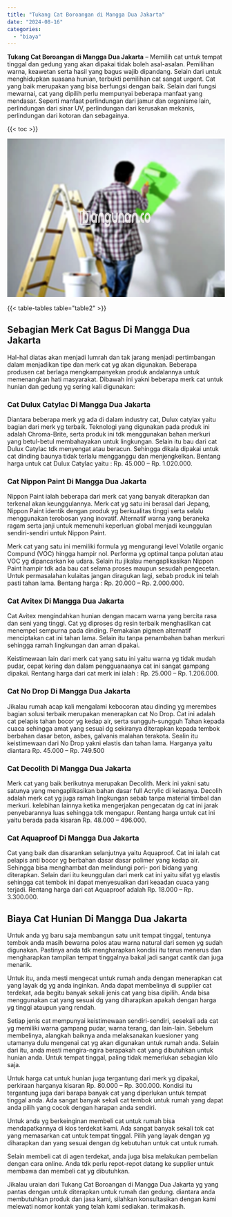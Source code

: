 ```yaml
---
title: "Tukang Cat Boroangan di Mangga Dua Jakarta"
date: "2024-08-16"
categories: 
  - "biaya"
---
```


**Tukang Cat Boroangan di Mangga Dua Jakarta** – Memilih cat untuk tempat tinggal dan gedung yang akan dipakai tidak boleh asal-asalan. Pemilihan warna, keawetan serta hasil yang bagus wajib dipandang. Selain dari untuk menghidupkan suasana hunian, terbukti pemilihan cat sangat urgent. Cat yang baik merupakan yang bisa berfungsi dengan baik. Selain dari fungsi mewarnai, cat yang dipilih perlu mempunyai beberapa manfaat yang mendasar. Seperti manfaat perlindungan dari jamur dan organisme lain, perlindungan dari sinar UV, perlindungan dari kerusakan mekanis, perlindungan dari kotoran dan sebagainya.

{{< toc >}}

![](/images/jasa-cat-murah01.png)

{{< table-tables table="table2" >}}

## Sebagian Merk Cat Bagus Di Mangga Dua Jakarta

Hal-hal diatas akan menjadi lumrah dan tak jarang menjadi pertimbangan dalam menjadikan tipe dan merk cat yg akan digunakan. Beberapa produsen cat berlaga mengkampanyekan produk andalannya untuk memenangkan hati masyarakat. Dibawah ini yakni beberapa merk cat untuk hunian dan gedung yg sering kali digunakan:

### Cat Dulux Catylac Di Mangga Dua Jakarta

Diantara beberapa merk yg ada di dalam industry cat, Dulux catylax yaitu bagian dari merk yg terbaik. Teknologi yang digunakan pada produk ini adalah Chroma-Brite, serta produk ini tdk menggunakan bahan merkuri yang betul-betul membahayakan untuk lingkungan. Selain itu bau dari cat Dulux Catylac tdk menyengat atau beracun. Sehingga dikala dipakai untuk cat dinding baunya tidak terlalu mengganggu dan menjengkelkan. Bentang harga untuk cat Dulux Catylac yaitu : Rp. 45.000 – Rp. 1.020.000.

### Cat Nippon Paint Di Mangga Dua Jakarta

Nippon Paint ialah beberapa dari merk cat yang banyak diterapkan dan terkenal akan keunggulannya. Merk cat yg satu ini berasal dari Jepang, Nippon Paint identik dengan produk yg berkualitas tinggi serta selalu menggunakan terobosan yang inovatif. Alternatif warna yang beraneka ragam serta janji untuk memenuhi keperluan global menjadi keunggulan sendiri-sendiri untuk Nippon Paint.

Merk cat yang satu ini memiliki formula yg mengurangi level Volatile organic Compund (VOC) hingga hampir nol. Performa yg optimal tanpa polutan atau VOC yg dipancarkan ke udara. Selain itu jikalau mengaplikasikan Nippon Paint hampir tdk ada bau cat selama proses maupun sesudah pengecetan. Untuk permasalahan kulaitas jangan diragukan lagi, sebab produk ini telah pasti tahan lama. Bentang harga : Rp. 20.000 – Rp. 2.000.000.

### Cat Avitex Di Mangga Dua Jakarta

Cat Avitex mengindahkan hunian dengan macam warna yang bercita rasa dan seni yang tinggi. Cat yg diproses dg resin terbaik menghasilkan cat menempel sempurna pada dinding. Pemakaian pigmen alternatif menciptakan cat ini tahan lama. Selain itu tanpa penambahan bahan merkuri sehingga ramah lingkungan dan aman dipakai.

Keistimewaan lain dari merk cat yang satu ini yaitu warna yg tidak mudah pudar, cepat kering dan dalam pengguanaanya cat ini sangat gampang dipakai. Rentang harga dari cat merk ini ialah : Rp. 25.000 – Rp. 1.206.000.

### Cat No Drop Di Mangga Dua Jakarta

Jikalau rumah acap kali mengalami kebocoran atau dinding yg merembes bagian solusi terbaik merupakan menerapkan cat No Drop. Cat ini adalah cat pelapis tahan bocor yg kedap air, serta sungguh-sungguh Tahan kepada cuaca sehingga amat yang sesuai dg sekiranya diterapkan kepada tembok berbahan dasar beton, asbes, galvanis malahan terakota. Sealin itu keistimewaan dari No Drop yakni elastis dan tahan lama. Harganya yaitu diantara Rp. 45.000 – Rp. 749.500

### Cat Decolith Di Mangga Dua Jakarta

Merk cat yang baik berikutnya merupakan Decolith. Merk ini yakni satu satunya yang mengaplikasikan bahan dasar full Acrylic di kelasnya. Decolih adalah merk cat yg juga ramah lingkungan sebab tanpa material timbal dan merkuri. kelebihan lainnya ketika mengerjakan pengecatan dg cat ini jarak penyebarannya luas sehingga tdk mengapur. Rentang harga untuk cat ini yaitu berada pada kisaran Rp. 48.000 – 496.000.

### Cat Aquaproof Di Mangga Dua Jakarta

Cat yang baik dan disarankan selanjutnya yaitu Aquaproof. Cat ini ialah cat pelapis anti bocor yg berbahan dasar dasar polimer yang kedap air. Sehingga bisa menghambat dan melindungi pori- pori bidang yang diterapkan. Selain dari itu keunggulan dari merk cat ini yaitu sifat yg elastis sehingga cat tembok ini dapat menyesuaikan dari keaadan cuaca yang terjadi. Rentang harga dari cat Aquaproof adalah Rp. 18.000 – Rp. 3.300.000.

## Biaya Cat Hunian Di Mangga Dua Jakarta

Untuk anda yg baru saja membangun satu unit tempat tinggal, tentunya tembok anda masih bewarna polos atau warna natural dari semen yg sudah digunakan. Pastinya anda tdk mengharapkan kondisi itu terus menerus dan mengharapkan tampilan tempat tinggalnya bakal jadi sangat cantik dan juga menarik.

Untuk itu, anda mesti mengecat untuk rumah anda dengan menerapkan cat yang layak dg yg anda inginkan. Anda dapat membelinya di supplier cat terdekat, ada begitu banyak sekali jenis cat yang bisa dipilih. Anda bisa menggunakan cat yang sesuai dg yang diharapkan apakah dengan harga yg tinggi ataupun yang rendah.

Setiap jenis cat mempunyai keistimewaan sendiri-sendiri, sesekali ada cat yg memiliki warna gampang pudar, warna terang, dan lain-lain. Sebelum membelinya, alangkah baiknya anda melaksanakan kuesioner yang utamanya dulu mengenai cat yg akan digunakan untuk rumah anda. Selain dari itu, anda mesti mengira-ngira berapakah cat yang dibutuhkan untuk hunian anda. Untuk tempat tinggal, paling tidak memerlukan sebagian kilo saja.

Untuk harga cat untuk hunian juga tergantung dari merk yg dipakai, perkiraan harganya kisaran Rp. 80.000 – Rp. 300.000. Kondisi itu tergantung juga dari barapa banyak cat yang diperlukan untuk tempat tinggal anda. Ada sangat banyak sekali cat tembok untuk rumah yang dapat anda pilih yang cocok dengan harapan anda sendiri.

Untuk anda yg berkeinginan membeli cat untuk rumah bisa mendapatkannya di kios terdekat kami. Ada sangat banyak sekali tok cat yang memasarkan cat untuk tempat tinggal. Pilih yang layak dengan yg diharapkan dan yang sesuai dengan dg kebutuhan untuk cat untuk rumah.

Selain membeli cat di agen terdekat, anda juga bisa melakukan pembelian dengan cara online. Anda tdk perlu repot-repot datang ke supplier untuk membawa dan membeli cat yg dibutuhkan.

Jikalau uraian dari Tukang Cat Boroangan di Mangga Dua Jakarta yg yang pantas dengan untuk diterapkan untuk rumah dan gedung. diantara anda membutuhkan produk dan jasa kami, silahkan konsultasikan dengan kami melewati nomor kontak yang telah kami sediakan. terimakasih.
